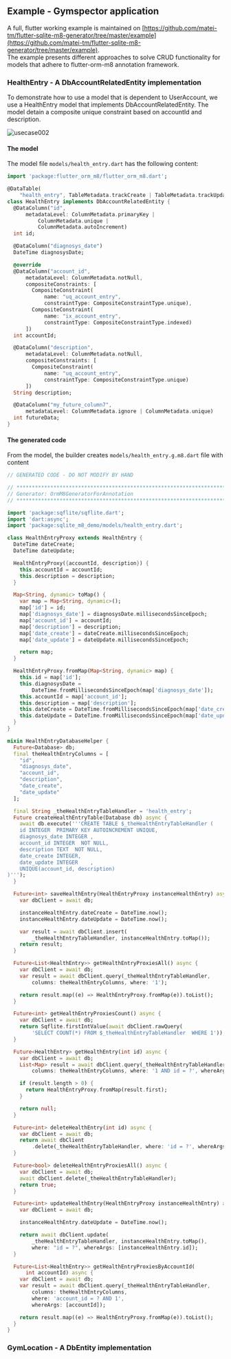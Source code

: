 ## Example - Gymspector application

A full, flutter working example is maintained on [https://github.com/matei-tm/flutter-sqlite-m8-generator/tree/master/example](https://github.com/matei-tm/flutter-sqlite-m8-generator/tree/master/example).  
The example presents different approaches to solve CRUD functionality for models that adhere to flutter-orm-m8 annotation framework.

### HealthEntry - A DbAccountRelatedEntity implementation

To demonstrate how to use a model that is dependent to UserAccount, we use a HealthEntry model that implements DbAccountRelatedEntity.
The model detain a composite unique constraint based on accountId and description.

![usecase002](https://github.com/matei-tm/flutter-sqlite-m8-generator/blob/master/example/docs/usecase002-320.gif)

#### The model

The model file `models/health_entry.dart` has the following content:

```dart
import 'package:flutter_orm_m8/flutter_orm_m8.dart';

@DataTable(
    "health_entry", TableMetadata.trackCreate | TableMetadata.trackUpdate)
class HealthEntry implements DbAccountRelatedEntity {
  @DataColumn("id",
      metadataLevel: ColumnMetadata.primaryKey |
          ColumnMetadata.unique |
          ColumnMetadata.autoIncrement)
  int id;

  @DataColumn("diagnosys_date")
  DateTime diagnosysDate;

  @override
  @DataColumn("account_id",
      metadataLevel: ColumnMetadata.notNull,
      compositeConstraints: [
        CompositeConstraint(
            name: "uq_account_entry",
            constraintType: CompositeConstraintType.unique),
        CompositeConstraint(
            name: "ix_account_entry",
            constraintType: CompositeConstraintType.indexed)
      ])
  int accountId;

  @DataColumn("description",
      metadataLevel: ColumnMetadata.notNull,
      compositeConstraints: [
        CompositeConstraint(
            name: "uq_account_entry",
            constraintType: CompositeConstraintType.unique)
      ])
  String description;

  @DataColumn("my_future_column7",
      metadataLevel: ColumnMetadata.ignore | ColumnMetadata.unique)
  int futureData;
}
```

#### The generated code

From the model, the builder creates `models/health_entry.g.m8.dart` file with content

```dart
// GENERATED CODE - DO NOT MODIFY BY HAND

// **************************************************************************
// Generator: OrmM8GeneratorForAnnotation
// **************************************************************************

import 'package:sqflite/sqflite.dart';
import 'dart:async';
import 'package:sqlite_m8_demo/models/health_entry.dart';

class HealthEntryProxy extends HealthEntry {
  DateTime dateCreate;
  DateTime dateUpdate;

  HealthEntryProxy({accountId, description}) {
    this.accountId = accountId;
    this.description = description;
  }

  Map<String, dynamic> toMap() {
    var map = Map<String, dynamic>();
    map['id'] = id;
    map['diagnosys_date'] = diagnosysDate.millisecondsSinceEpoch;
    map['account_id'] = accountId;
    map['description'] = description;
    map['date_create'] = dateCreate.millisecondsSinceEpoch;
    map['date_update'] = dateUpdate.millisecondsSinceEpoch;

    return map;
  }

  HealthEntryProxy.fromMap(Map<String, dynamic> map) {
    this.id = map['id'];
    this.diagnosysDate =
        DateTime.fromMillisecondsSinceEpoch(map['diagnosys_date']);
    this.accountId = map['account_id'];
    this.description = map['description'];
    this.dateCreate = DateTime.fromMillisecondsSinceEpoch(map['date_create']);
    this.dateUpdate = DateTime.fromMillisecondsSinceEpoch(map['date_update']);
  }
}

mixin HealthEntryDatabaseHelper {
  Future<Database> db;
  final theHealthEntryColumns = [
    "id",
    "diagnosys_date",
    "account_id",
    "description",
    "date_create",
    "date_update"
  ];

  final String _theHealthEntryTableHandler = 'health_entry';
  Future createHealthEntryTable(Database db) async {
    await db.execute('''CREATE TABLE $_theHealthEntryTableHandler (
    id INTEGER  PRIMARY KEY AUTOINCREMENT UNIQUE,
    diagnosys_date INTEGER ,
    account_id INTEGER  NOT NULL,
    description TEXT  NOT NULL,
    date_create INTEGER,
    date_update INTEGER    ,
    UNIQUE(account_id, description)
)''');
  }

  Future<int> saveHealthEntry(HealthEntryProxy instanceHealthEntry) async {
    var dbClient = await db;

    instanceHealthEntry.dateCreate = DateTime.now();
    instanceHealthEntry.dateUpdate = DateTime.now();

    var result = await dbClient.insert(
        _theHealthEntryTableHandler, instanceHealthEntry.toMap());
    return result;
  }

  Future<List<HealthEntry>> getHealthEntryProxiesAll() async {
    var dbClient = await db;
    var result = await dbClient.query(_theHealthEntryTableHandler,
        columns: theHealthEntryColumns, where: '1');

    return result.map((e) => HealthEntryProxy.fromMap(e)).toList();
  }

  Future<int> getHealthEntryProxiesCount() async {
    var dbClient = await db;
    return Sqflite.firstIntValue(await dbClient.rawQuery(
        'SELECT COUNT(*) FROM $_theHealthEntryTableHandler  WHERE 1'));
  }

  Future<HealthEntry> getHealthEntry(int id) async {
    var dbClient = await db;
    List<Map> result = await dbClient.query(_theHealthEntryTableHandler,
        columns: theHealthEntryColumns, where: '1 AND id = ?', whereArgs: [id]);

    if (result.length > 0) {
      return HealthEntryProxy.fromMap(result.first);
    }

    return null;
  }

  Future<int> deleteHealthEntry(int id) async {
    var dbClient = await db;
    return await dbClient
        .delete(_theHealthEntryTableHandler, where: 'id = ?', whereArgs: [id]);
  }

  Future<bool> deleteHealthEntryProxiesAll() async {
    var dbClient = await db;
    await dbClient.delete(_theHealthEntryTableHandler);
    return true;
  }

  Future<int> updateHealthEntry(HealthEntryProxy instanceHealthEntry) async {
    var dbClient = await db;

    instanceHealthEntry.dateUpdate = DateTime.now();

    return await dbClient.update(
        _theHealthEntryTableHandler, instanceHealthEntry.toMap(),
        where: "id = ?", whereArgs: [instanceHealthEntry.id]);
  }

  Future<List<HealthEntry>> getHealthEntryProxiesByAccountId(
      int accountId) async {
    var dbClient = await db;
    var result = await dbClient.query(_theHealthEntryTableHandler,
        columns: theHealthEntryColumns,
        where: 'account_id = ? AND 1',
        whereArgs: [accountId]);

    return result.map((e) => HealthEntryProxy.fromMap(e)).toList();
  }
}
```

### GymLocation - A DbEntity implementation
